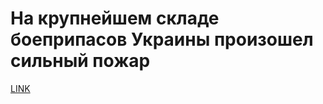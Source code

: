 # На крупнейшем складе боеприпасов Украины произошел сильный пожар



[LINK](https://varlamov.ru/2295222.html)